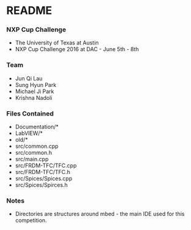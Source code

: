 # README #	

### NXP Cup Challenge ###

* The University of Texas at Austin
* NXP Cup Challenge 2016 at DAC - June 5th - 8th

### Team ###

* Jun Qi Lau
* Sung Hyun Park
* Michael Ji Park
* Krishna Nadoli

### Files Contained ###

* Documentation/*
* LabVIEW/*
* old/*
* src/common.cpp
* src/common.h
* src/main.cpp
* src/FRDM-TFC/TFC.cpp
* src/FRDM-TFC/TFC.h
* src/Spices/Spices.cpp
* src/Spices/Spirces.h

### Notes ###

* Directories are structures around mbed - the main IDE used for this competition. 
